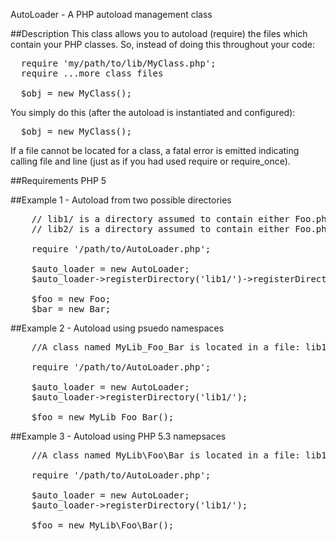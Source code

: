 AutoLoader - A PHP autoload management class

##Description
This class allows you to autoload (require) the files which contain your PHP classes. So,
instead of doing this throughout your code:
<pre>
  require 'my/path/to/lib/MyClass.php';
  require ...more class files

  $obj = new MyClass();
</pre>
You simply do this (after the autoload is instantiated and configured):
<pre>
  $obj = new MyClass();
</pre>

If a file cannot be located for a class, a fatal error is emitted indicating
calling file and line (just as if you had used require or require_once).

##Requirements
PHP 5

##Example 1 - Autoload from two possible directories
<pre>
    // lib1/ is a directory assumed to contain either Foo.php or Bar.php
    // lib2/ is a directory assumed to contain either Foo.php or Bar.php

    require '/path/to/AutoLoader.php';

    $auto_loader = new AutoLoader;
    $auto_loader->registerDirectory('lib1/')->registerDirectory('lib2/');

    $foo = new Foo;
    $bar = new Bar;
</pre>

##Example 2 - Autoload using psuedo namespaces
<pre>
    //A class named MyLib_Foo_Bar is located in a file: lib1/MyLib/Foo/Bar.php

    require '/path/to/AutoLoader.php';

    $auto_loader = new AutoLoader;
    $auto_loader->registerDirectory('lib1/');

    $foo = new MyLib_Foo_Bar();
</pre>

##Example 3 - Autoload using PHP 5.3 namepsaces
<pre>
    //A class named MyLib\Foo\Bar is located in a file: lib1/MyLib/Foo/Bar.php

    require '/path/to/AutoLoader.php';

    $auto_loader = new AutoLoader;
    $auto_loader->registerDirectory('lib1/');

    $foo = new MyLib\Foo\Bar();
</pre>